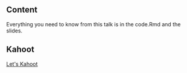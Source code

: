 ## Content
Everything you need to know from this talk is in the code.Rmd and the slides.

## Kahoot

[Let's Kahoot](https://play.kahoot.it/#/k/cc1a145d-977c-4654-9e73-339018c13870)
